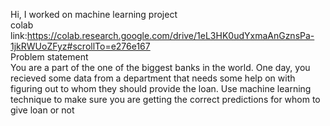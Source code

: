 Hi, I worked on machine learning project
<br>
colab link:https://colab.research.google.com/drive/1eL3HK0udYxmaAnGznsPa-1jkRWUoZFyz#scrollTo=e276e167
<br>
Problem statement
<br>
You are a part of the one of the biggest banks in the world. One day, you recieved some data from a department that needs some help on with figuring out to whom they should provide the loan. Use machine learning technique to make sure you are getting the correct predictions for whom to give loan or not
